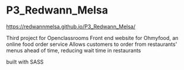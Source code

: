 # P3_Redwann_Melsa

https://redwannmelsa.github.io/P3_Redwann_Melsa/

Third project for Openclassrooms
Front end website for Ohmyfood, an online food order service
Allows customers to order from restaurants' menus ahead of time, reducing wait time in restaurants

built with SASS
